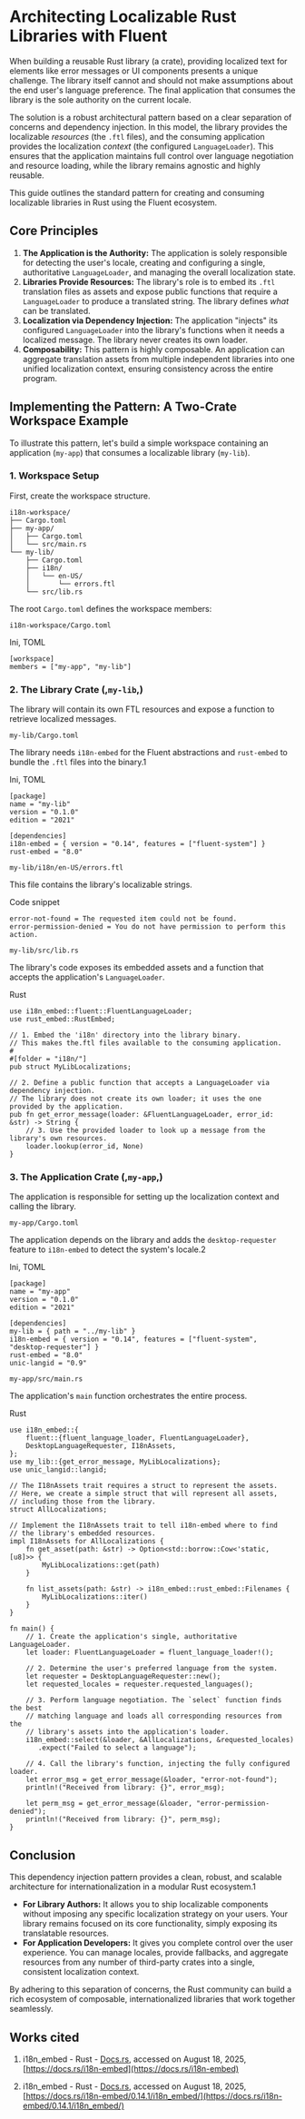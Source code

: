 # Architecting Localizable Rust Libraries with Fluent

When building a reusable Rust library (a crate), providing localized text for elements like error messages or UI components presents a unique challenge. The library itself cannot and should not make assumptions about the end user's language preference. The final application that consumes the library is the sole authority on the current locale.

The solution is a robust architectural pattern based on a clear separation of concerns and dependency injection. In this model, the library provides the localizable _resources_ (the `.ftl` files), and the consuming application provides the localization _context_ (the configured `LanguageLoader`). This ensures that the application maintains full control over language negotiation and resource loading, while the library remains agnostic and highly reusable.

This guide outlines the standard pattern for creating and consuming localizable libraries in Rust using the Fluent ecosystem.

## Core Principles

1. **The Application is the Authority:** The application is solely responsible for detecting the user's locale, creating and configuring a single, authoritative `LanguageLoader`, and managing the overall localization state.
2. **Libraries Provide Resources:** The library's role is to embed its `.ftl` translation files as assets and expose public functions that require a `LanguageLoader` to produce a translated string. The library defines _what_ can be translated.
3. **Localization via Dependency Injection:** The application "injects" its configured `LanguageLoader` into the library's functions when it needs a localized message. The library never creates its own loader.
4. **Composability:** This pattern is highly composable. An application can aggregate translation assets from multiple independent libraries into one unified localization context, ensuring consistency across the entire program.

## Implementing the Pattern: A Two-Crate Workspace Example

To illustrate this pattern, let's build a simple workspace containing an application (`my-app`) that consumes a localizable library (`my-lib`).

### 1. Workspace Setup

First, create the workspace structure.

```null
i18n-workspace/
├── Cargo.toml
├── my-app/
│   ├── Cargo.toml
│   └── src/main.rs
└── my-lib/
    ├── Cargo.toml
    ├── i18n/
    │   └── en-US/
    │       └── errors.ftl
    └── src/lib.rs

```

The root `Cargo.toml` defines the workspace members:

`i18n-workspace/Cargo.toml`

Ini, TOML

```null
[workspace]
members = ["my-app", "my-lib"]

```

### 2. The Library Crate (,`my-lib`,)

The library will contain its own FTL resources and expose a function to retrieve localized messages.

`my-lib/Cargo.toml`

The library needs `i18n-embed` for the Fluent abstractions and `rust-embed` to bundle the `.ftl` files into the binary.1

Ini, TOML

```null
[package]
name = "my-lib"
version = "0.1.0"
edition = "2021"

[dependencies]
i18n-embed = { version = "0.14", features = ["fluent-system"] }
rust-embed = "8.0"

```

`my-lib/i18n/en-US/errors.ftl`

This file contains the library's localizable strings.

Code snippet

```null
error-not-found = The requested item could not be found.
error-permission-denied = You do not have permission to perform this action.

```

`my-lib/src/lib.rs`

The library's code exposes its embedded assets and a function that accepts the application's `LanguageLoader`.

Rust

```null
use i18n_embed::fluent::FluentLanguageLoader;
use rust_embed::RustEmbed;

// 1. Embed the 'i18n' directory into the library binary.
// This makes the.ftl files available to the consuming application.
#
#[folder = "i18n/"]
pub struct MyLibLocalizations;

// 2. Define a public function that accepts a LanguageLoader via dependency injection.
// The library does not create its own loader; it uses the one provided by the application.
pub fn get_error_message(loader: &FluentLanguageLoader, error_id: &str) -> String {
    // 3. Use the provided loader to look up a message from the library's own resources.
    loader.lookup(error_id, None)
}

```

### 3. The Application Crate (,`my-app`,)

The application is responsible for setting up the localization context and calling the library.

`my-app/Cargo.toml`

The application depends on the library and adds the `desktop-requester` feature to `i18n-embed` to detect the system's locale.2

Ini, TOML

```null
[package]
name = "my-app"
version = "0.1.0"
edition = "2021"

[dependencies]
my-lib = { path = "../my-lib" }
i18n-embed = { version = "0.14", features = ["fluent-system", "desktop-requester"] }
rust-embed = "8.0"
unic-langid = "0.9"

```

`my-app/src/main.rs`

The application's `main` function orchestrates the entire process.

Rust

```null
use i18n_embed::{
    fluent::{fluent_language_loader, FluentLanguageLoader},
    DesktopLanguageRequester, I18nAssets,
};
use my_lib::{get_error_message, MyLibLocalizations};
use unic_langid::langid;

// The I18nAssets trait requires a struct to represent the assets.
// Here, we create a simple struct that will represent all assets,
// including those from the library.
struct AllLocalizations;

// Implement the I18nAssets trait to tell i18n-embed where to find
// the library's embedded resources.
impl I18nAssets for AllLocalizations {
    fn get_asset(path: &str) -> Option<std::borrow::Cow<'static, [u8]>> {
        MyLibLocalizations::get(path)
    }

    fn list_assets(path: &str) -> i18n_embed::rust_embed::Filenames {
        MyLibLocalizations::iter()
    }
}

fn main() {
    // 1. Create the application's single, authoritative LanguageLoader.
    let loader: FluentLanguageLoader = fluent_language_loader!();

    // 2. Determine the user's preferred language from the system.
    let requester = DesktopLanguageRequester::new();
    let requested_locales = requester.requested_languages();

    // 3. Perform language negotiation. The `select` function finds the best
    // matching language and loads all corresponding resources from the
    // library's assets into the application's loader.
    i18n_embed::select(&loader, &AllLocalizations, &requested_locales)
       .expect("Failed to select a language");

    // 4. Call the library's function, injecting the fully configured loader.
    let error_msg = get_error_message(&loader, "error-not-found");
    println!("Received from library: {}", error_msg);

    let perm_msg = get_error_message(&loader, "error-permission-denied");
    println!("Received from library: {}", perm_msg);
}

```

## Conclusion

This dependency injection pattern provides a clean, robust, and scalable architecture for internationalization in a modular Rust ecosystem.1

- **For Library Authors:** It allows you to ship localizable components without imposing any specific localization strategy on your users. Your library remains focused on its core functionality, simply exposing its translatable resources.
- **For Application Developers:** It gives you complete control over the user experience. You can manage locales, provide fallbacks, and aggregate resources from any number of third-party crates into a single, consistent localization context.

By adhering to this separation of concerns, the Rust community can build a rich ecosystem of composable, internationalized libraries that work together seamlessly.

## Works cited

1. i18n_embed - Rust - [Docs.rs](http://Docs.rs), accessed on August 18, 2025, [https://docs.rs/i18n-embed](https://docs.rs/i18n-embed)

2. i18n_embed - Rust - [Docs.rs](http://Docs.rs), accessed on August 18, 2025, [https://docs.rs/i18n-embed/0.14.1/i18n_embed/](https://docs.rs/i18n-embed/0.14.1/i18n_embed/)
